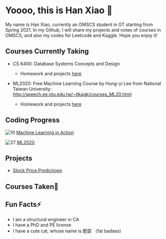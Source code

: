 # Yoooo, this is Han Xiao 👋

My name is Han Xiao, currently an OMSCS student in GT starting from Spring 2021. In my Github, I will share my projects and notes of courses in OMSCS, and also my codes for Leetcode and Kaggle. Hope you enjoy it!

## Courses Currently Taking
* CS 6400: Database Systems Concepts and Design
  - Homework and projects [here](https://github.com/hansxiao7/CS6400)

* ML2020: Free Machine Learning Course by Hung-yi Lee from National Taiwan University: http://speech.ee.ntu.edu.tw/~tlkagk/courses_ML20.html
  - Homework and projects [here](https://github.com/hansxiao7/ML2020)
  
## Coding Progress
![10](https://progress-bar.dev/20) [Machine Learning in Action](https://github.com/hansxiao7/Machine-Learning-in-Action) 

![27](https://progress-bar.dev/93) [ML2020](https://github.com/hansxiao7/ML2020)
## Projects
* [Stock Price Predictiopn](https://github.com/hansxiao7/Stcok-Price-Prediction)
## Courses Taken🌱

## Fun Facts⚡
* I am a structural engineer in CA
* I have a PhD and PE license
* I have a cute cat, whose name is 肥孬 （fat badass)

<!--
**hansxiao7/hansxiao7** is a ✨ _special_ ✨ repository because its `README.md` (this file) appears on your GitHub profile.

Here are some ideas to get you started:

- 🔭 I’m currently working on ...
- 🌱 I’m currently learning ...
- 👯 I’m looking to collaborate on ...
- 🤔 I’m looking for help with ...
- 💬 Ask me about ...
- 📫 How to reach me: ...
- 😄 Pronouns: ...
- ⚡ Fun fact: ...
-->

